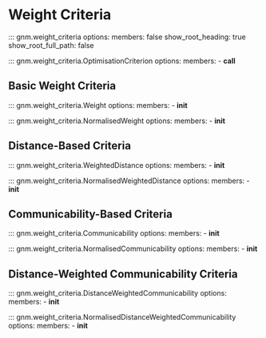 # Weight Criteria

::: gnm.weight_criteria
    options:
      members: false
      show_root_heading: true
      show_root_full_path: false

::: gnm.weight_criteria.OptimisationCriterion
    options:
        members:
            - __call__

## Basic Weight Criteria

::: gnm.weight_criteria.Weight
    options:
        members: 
            - __init__

::: gnm.weight_criteria.NormalisedWeight
    options:
        members:
            - __init__

## Distance-Based Criteria

::: gnm.weight_criteria.WeightedDistance
    options:
        members:
            - __init__

::: gnm.weight_criteria.NormalisedWeightedDistance
    options:
        members:
            - __init__

## Communicability-Based Criteria

::: gnm.weight_criteria.Communicability
    options:
        members:
            - __init__

::: gnm.weight_criteria.NormalisedCommunicability
    options:
        members:
            - __init__

## Distance-Weighted Communicability Criteria

::: gnm.weight_criteria.DistanceWeightedCommunicability
    options:
        members:
            - __init__

::: gnm.weight_criteria.NormalisedDistanceWeightedCommunicability
    options:
        members:
            - __init__



